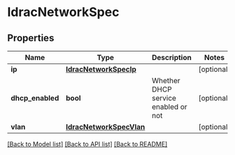 # IdracNetworkSpec

## Properties
Name | Type | Description | Notes
------------ | ------------- | ------------- | -------------
**ip** | [**IdracNetworkSpecIp**](IdracNetworkSpecIp.md) |  | [optional] 
**dhcp_enabled** | **bool** | Whether DHCP service enabled or not | [optional] 
**vlan** | [**IdracNetworkSpecVlan**](IdracNetworkSpecVlan.md) |  | [optional] 

[[Back to Model list]](../README.md#documentation-for-models) [[Back to API list]](../README.md#documentation-for-api-endpoints) [[Back to README]](../README.md)

